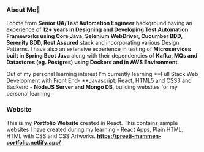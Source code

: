 ### About Me👋

I come from **Senior QA/Test Automation Engineer** background having an experience of **12+ years in Designing and Developing Test Automation Frameworks using Core Java, Selenium WebDriver, Cucumber BDD, Serenity BDD, Rest Assured** stack and incorporating various Design Patterns. I have also an extensive experience in testing of **Microservices built in Spring Boot Java** along with their dependencies of **Kafka, MQs and Datastores (eg. Postgres) using Dockers and in AWS Environment**.

Out of my personal learning interest I’m currently learning **Full Stack Web Development with Front End- **Javascript, React, HTML5 and CSS3 and Backend - **NodeJS Server and Mongo DB**, building websites for my personal learning. 

### Website 
This is my **Portfolio Website** created in React. 
This contains sample websites I have created during my learning - React Apps, Plain HTML, HTML with CSS and CSS Artworks.
**https://preeti-mammen-portfolio.netlify.app/**
<!--
**preeti-mammen/preeti-mammen** is a ✨ _special_ ✨ repository because its `README.md` (this file) appears on your GitHub profile.

Here are some ideas to get you started:

- 🔭 I’m currently working on ...
- 🌱 I’m currently learning ...
- 👯 I’m looking to collaborate on ...
- 🤔 I’m looking for help with ...
- 💬 Ask me about ...
- 📫 How to reach me: ...
- 😄 Pronouns: ...
- ⚡ Fun fact: ...
-->
